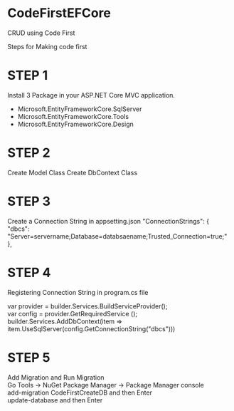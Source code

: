 # CodeFirstEFCore
CRUD using Code First

Steps for Making code first

# STEP 1
Install 3 Package in your ASP.NET Core MVC application.
- Microsoft.EntityFrameworkCore.SqlServer
- Microsoft.EntityFrameworkCore.Tools
- Microsoft.EntityFrameworkCore.Design

# STEP 2
Create Model Class
Create DbContext Class

# STEP 3 
Create a Connection String in appsetting.json
 "ConnectionStrings": {</br>
    "dbcs": "Server=servername;Database=databsaename;Trusted_Connection=true;"</br>
  },


# STEP 4
Registering Connection String in program.cs file

var provider = builder.Services.BuildServiceProvider();</br>
var config = provider.GetRequiredService<IConfiguration> ();</br>
builder.Services.AddDbContext<StudentDBContext>(item => item.UseSqlServer(config.GetConnectionString("dbcs")))

# STEP 5 
Add Migration and Run Migration</br>
Go Tools -> NuGet Package Manager -> Package Manager console</br>
add-migration CodeFirstCreateDB and then Enter</br>
update-database and then Enter
